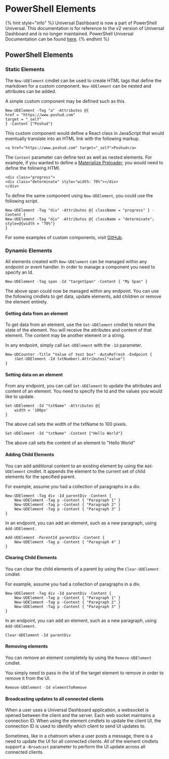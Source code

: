 # PowerShell Elements

{% hint style="info" %}
Universal Dashboard is now a part of PowerShell Universal. This documentation is for reference to the v2 version of Universal Dashboard and is no longer maintained. PowerShell Universal Documentation can be found [here](https://docs.ironmansoftware.com).
{% endhint %}

## PowerShell Elements

### Static Elements

The `New-UDElement` cmdlet can be used to create HTML tags that define the markdown for a custom component. `New-UDElement` can be nested and attributes can be added.

A simple custom component may be defined such as this.

```text
New-UDElement -Tag "a" -Attributes @{
href = "https://www.poshud.com"
target = "_self"
} -Content {"Poshud"}
```

This custom component would define a React class in JavaScript that would eventually translate into an HTML link with the following markup.

```text
<a href="https://www.poshud.com" target="_self">Poshud</a>
```

The `Content` parameter can define text as well as nested elements. For example, if you wanted to define a [Materialize Preloader](http://materializecss.com/preloader.html), you would need to define the following HTMl.

```text
<div class="progress">
<div class="determinate" style="width: 70%"></div>
</div>
```

To define the same component using `New-UDElement`, you could use the following script.

```text
New-UDElement -Tag "div" -Attributes @{ className = "progress" } -Content {
New-UDElement -Tag "div" -Attributes @{ className = "determinate"; style=@{width = "70%"}
}
```

For some examples of custom components, visit [GitHub](https://github.com/ironmansoftware/ud-material-design/blob/master/UniversalDashboard.MaterialDesign.psm1).

### Dynamic Elements

All elements created with `New-UDElement` can be managed within any endpoint or event handler. In order to manage a component you need to specify an Id.

```text
New-UDElement -Tag span -Id "targetSpan" -Content { "My Span" }
```

The above span could now be managed within any endpoint. You can use the following cmdlets to get data, update elements, add children or remove the element entirely.

#### Getting data from an element

To get data from an element, use the `Get-UDElement` cmdlet to return the state of the element. You will receive the attributes and content of that element. The content may be another element or a string.

In any endpoint, simply call `Get-UDElement` with the `-Id` parameter.

```text
New-UDCounter -Title "Value of text box" -AutoRefresh -Endpoint {
    (Get-UDElement -Id txtNumber).Attributes["value"]
}
```

#### Setting data on an element

From any endpoint, you can call `Set-UDElement` to update the attributes and content of an element. You need to specify the Id and the values you would like to update.

```text
Set-UDElement -Id "txtName" -Attributes @{
    width = '100px'
}
```

The above call sets the width of the txtName to 100 pixels.

```text
Set-UDElement -Id "txtName" -Content {"Hello World"}
```

The above call sets the content of an element to "Hello World"

#### Adding Child Elements

You can add additional content to an existing element by using the `Add-UDElement` cmdlet. It appends the element to the current set of child elements for the specified parent.

For example, assume you had a collection of paragraphs in a div.

```text
New-UDElement -Tag div -Id parentDiv -Content {
    New-UDElement -Tag p -Content { "Paragraph 1" }
    New-UDElement -Tag p -Content { "Paragraph 2" }
    New-UDElement -Tag p -Content { "Paragraph 3" }
}
```

In an endpoint, you can add an element, such as a new paragraph, using `Add-UDElement`.

```text
Add-UDElement -ParentId parentDiv -Content {
    New-UDElement -Tag p -Content { "Paragraph 4" }
}
```

#### Clearing Child Elements

You can clear the child elements of a parent by using the `Clear-UDElement` cmdlet.

For example, assume you had a collection of paragraphs in a div.

```text
New-UDElement -Tag div -Id parentDiv -Content {
    New-UDElement -Tag p -Content { "Paragraph 1" }
    New-UDElement -Tag p -Content { "Paragraph 2" }
    New-UDElement -Tag p -Content { "Paragraph 3" }
}
```

In an endpoint, you can add an element, such as a new paragraph, using `Add-UDElement`.

```text
Clear-UDElement -Id parentDiv
```

#### Removing elements

You can remove an element completely by using the `Remove-UDElement` cmdlet.

You simply need to pass in the Id of the target element to remove in order to remove it from the UI.

```text
Remove-UDElement -Id elementToRemove
```

#### Broadcasting updates to all connected clients

When a user uses a Universal Dashboard application, a websocket is opened between the client and the server. Each web socket maintains a connection ID. When using the element cmdlets to update the client UI, the connection ID is used to identify which client to send UI updates to.

Sometimes, like in a chatroom when a user posts a message, there is a need to update the UI for all connected clients. All of the element cmdlets support a `-Broadcast` parameter to perform the UI update across all connected clients.

